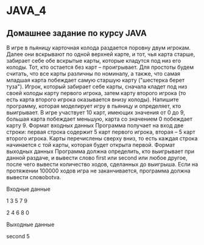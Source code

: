 # JAVA_4
## Домашнее задание по курсу JAVA

В игре в пьяницу карточная колода раздается поровну двум игрокам. Далее они
вскрывают по одной верхней карте, и тот, чья карта старше, забирает себе обе вскрытые
карты, которые кладутся под низ его колоды. Тот, кто остается без карт – проигрывает.
Для простоты будем считать, что все карты различны по номиналу, а также, что самая
младшая карта побеждает самую старшую карту ("шестерка берет туза").
Игрок, который забирает себе карты, сначала кладет под низ своей колоды карту первого
игрока, затем карту второго игрока (то есть карта второго игрока оказывается внизу
колоды).
Напишите программу, которая моделирует игру в пьяницу и определяет, кто выигрывает.
В игре участвует 10 карт, имеющих значения от 0 до 9, большая карта побеждает
меньшую, карта со значением 0 побеждает карту 9.
Формат входных данных
Программа получает на вход две строки: первая строка содержит 5 карт первого игрока,
вторая – 5 карт второго игрока. Карты перечислены сверху вниз, то есть каждая строка
начинается с той карты, которая будет открыта первой.
Формат выходных данных
Программа должна определить, кто выигрывает при данной раздаче, и вывести
слово first или second или любое другое, после чего вывести количество ходов, сделанных до выигрыша.
Если на протяжении 100000 ходов игра не заканчивается, программа должна вывести
словоbotva.

Входные данные

1 3 5 7 9

2 4 6 8 0

Выходные данные

second 5
